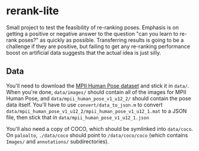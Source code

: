 # rerank-lite

Small project to test the feasibility of re-ranking poses. Emphasis is on
getting a positive or negative answer to the question "can you learn to re-rank
poses?" as quickly as possible. Transferring results is going to be a challenge
if they are positive, but failing to get any re-ranking performance boost on
artificial data suggests that the actual idea is just silly.

## Data

You'll need to download the
[MPII Human Pose dataset](http://human-pose.mpi-inf.mpg.de/) and stick it in
`data/`. When you're done, `data/images/` should contain all of the images for
MPII Human Pose, and `data/mpii_human_pose_v1_u12_2/` should contain the pose
data itself. You'll have to use `convert/data_to_json.m` to convert
`data/mpii_human_pose_v1_u12_2/mpii_human_pose_v1_u12_1.mat` to a JSON file,
then stick that in `data/mpii_human_pose_v1_u12_1.json`

You'll also need a copy of COCO, which should be symlinked into `data/coco`. On
`paloalto`, `./data/coco` should point to `/data/coco/coco` (which contains
`Images/` and `annotations/` subdirectories).
